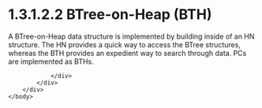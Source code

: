 <html dir="LTR" xmlns:mshelp="http://msdn.microsoft.com/mshelp" xmlns:ddue="http://ddue.schemas.microsoft.com/authoring/2003/5" xmlns:xlink="http://www.w3.org/1999/xlink" xmlns:tool="http://www.microsoft.com/tooltip">
    <head>
        <meta http-equiv="Content-Type" content="text/html; CHARSET=utf-8"></meta>
        <meta name="save" content="history"></meta>
        <title>1.3.1.2.2 BTree-on-Heap (BTH)</title>
        <xml>
            <mshelp:toctitle title="1.3.1.2.2 BTree-on-Heap (BTH)"></mshelp:toctitle>
            <mshelp:rltitle title="[MS-PST]: BTree-on-Heap (BTH)"></mshelp:rltitle>
            <mshelp:keyword index="A" term="b1cb79f0-9b75-4ce9-abdd-b4d382cdb64c"></mshelp:keyword>
            <mshelp:attr name="DCSext.ContentType" value="open specification"></mshelp:attr>
            <mshelp:attr name="AssetID" value="b1cb79f0-9b75-4ce9-abdd-b4d382cdb64c"></mshelp:attr>
            <mshelp:attr name="TopicType" value="kbRef"></mshelp:attr>
            <mshelp:attr name="DCSext.Title" value="[MS-PST]: BTree-on-Heap (BTH)" />
        </xml>
    </head>
    <body>
        <div id="header">
            <h1 class="heading">1.3.1.2.2 BTree-on-Heap (BTH)</h1>
        </div>
        <div id="mainSection">
            <div id="mainBody">
                <div id="allHistory" class="saveHistory"></div>
                <div id="sectionSection0" class="section" name="collapseableSection">
                    

<p>A BTree-on-Heap data structure is implemented by building
inside of an HN structure. The HN provides a quick way to access the BTree
structures, whereas the BTH provides an expedient way to search through data.
PCs are implemented as BTHs.</p>


                </div>
            </div>
        </div>
    </body>
</html>